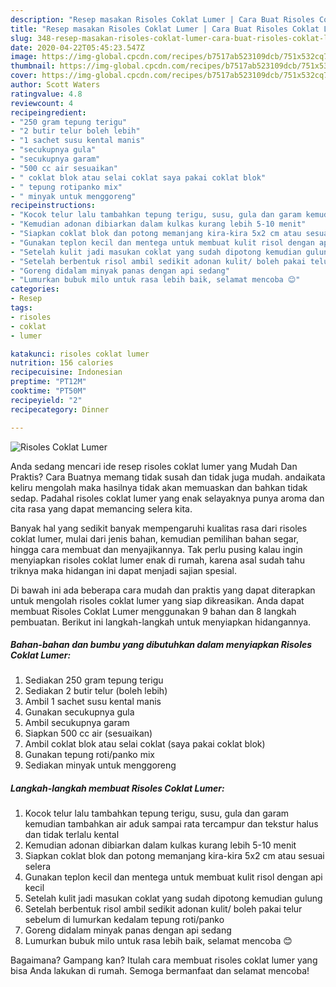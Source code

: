 ```yaml
---
description: "Resep masakan Risoles Coklat Lumer | Cara Buat Risoles Coklat Lumer Yang Lezat Sekali"
title: "Resep masakan Risoles Coklat Lumer | Cara Buat Risoles Coklat Lumer Yang Lezat Sekali"
slug: 348-resep-masakan-risoles-coklat-lumer-cara-buat-risoles-coklat-lumer-yang-lezat-sekali
date: 2020-04-22T05:45:23.547Z
image: https://img-global.cpcdn.com/recipes/b7517ab523109dcb/751x532cq70/risoles-coklat-lumer-foto-resep-utama.jpg
thumbnail: https://img-global.cpcdn.com/recipes/b7517ab523109dcb/751x532cq70/risoles-coklat-lumer-foto-resep-utama.jpg
cover: https://img-global.cpcdn.com/recipes/b7517ab523109dcb/751x532cq70/risoles-coklat-lumer-foto-resep-utama.jpg
author: Scott Waters
ratingvalue: 4.8
reviewcount: 4
recipeingredient:
- "250 gram tepung terigu"
- "2 butir telur boleh lebih"
- "1 sachet susu kental manis"
- "secukupnya gula"
- "secukupnya garam"
- "500 cc air sesuaikan"
- " coklat blok atau selai coklat saya pakai coklat blok"
- " tepung rotipanko mix"
- " minyak untuk menggoreng"
recipeinstructions:
- "Kocok telur lalu tambahkan tepung terigu, susu, gula dan garam kemudian tambahkan air aduk sampai rata tercampur dan tekstur halus dan tidak terlalu kental"
- "Kemudian adonan dibiarkan dalam kulkas kurang lebih 5-10 menit"
- "Siapkan coklat blok dan potong memanjang kira-kira 5x2 cm atau sesuai selera"
- "Gunakan teplon kecil dan mentega untuk membuat kulit risol dengan api kecil"
- "Setelah kulit jadi masukan coklat yang sudah dipotong kemudian gulung"
- "Setelah berbentuk risol ambil sedikit adonan kulit/ boleh pakai telur sebelum di lumurkan kedalam tepung roti/panko"
- "Goreng didalam minyak panas dengan api sedang"
- "Lumurkan bubuk milo untuk rasa lebih baik, selamat mencoba 😊"
categories:
- Resep
tags:
- risoles
- coklat
- lumer

katakunci: risoles coklat lumer 
nutrition: 156 calories
recipecuisine: Indonesian
preptime: "PT12M"
cooktime: "PT50M"
recipeyield: "2"
recipecategory: Dinner

---
```



![Risoles Coklat Lumer](https://img-global.cpcdn.com/recipes/b7517ab523109dcb/751x532cq70/risoles-coklat-lumer-foto-resep-utama.jpg)

Anda sedang mencari ide resep risoles coklat lumer yang Mudah Dan Praktis? Cara Buatnya memang tidak susah dan tidak juga mudah. andaikata keliru mengolah maka hasilnya tidak akan memuaskan dan bahkan tidak sedap. Padahal risoles coklat lumer yang enak selayaknya punya aroma dan cita rasa yang dapat memancing selera kita.

Banyak hal yang sedikit banyak mempengaruhi kualitas rasa dari risoles coklat lumer, mulai dari jenis bahan, kemudian pemilihan bahan segar, hingga cara membuat dan menyajikannya. Tak perlu pusing kalau ingin menyiapkan risoles coklat lumer enak di rumah, karena asal sudah tahu triknya maka hidangan ini dapat menjadi sajian spesial.




Di bawah ini ada beberapa cara mudah dan praktis yang dapat diterapkan untuk mengolah risoles coklat lumer yang siap dikreasikan. Anda dapat membuat Risoles Coklat Lumer menggunakan 9 bahan dan 8 langkah pembuatan. Berikut ini langkah-langkah untuk menyiapkan hidangannya.

<!--inarticleads1-->

##### Bahan-bahan dan bumbu yang dibutuhkan dalam menyiapkan Risoles Coklat Lumer:

1. Sediakan 250 gram tepung terigu
1. Sediakan 2 butir telur (boleh lebih)
1. Ambil 1 sachet susu kental manis
1. Gunakan secukupnya gula
1. Ambil secukupnya garam
1. Siapkan 500 cc air (sesuaikan)
1. Ambil  coklat blok atau selai coklat (saya pakai coklat blok)
1. Gunakan  tepung roti/panko mix
1. Sediakan  minyak untuk menggoreng




<!--inarticleads2-->

##### Langkah-langkah membuat Risoles Coklat Lumer:

1. Kocok telur lalu tambahkan tepung terigu, susu, gula dan garam kemudian tambahkan air aduk sampai rata tercampur dan tekstur halus dan tidak terlalu kental
1. Kemudian adonan dibiarkan dalam kulkas kurang lebih 5-10 menit
1. Siapkan coklat blok dan potong memanjang kira-kira 5x2 cm atau sesuai selera
1. Gunakan teplon kecil dan mentega untuk membuat kulit risol dengan api kecil
1. Setelah kulit jadi masukan coklat yang sudah dipotong kemudian gulung
1. Setelah berbentuk risol ambil sedikit adonan kulit/ boleh pakai telur sebelum di lumurkan kedalam tepung roti/panko
1. Goreng didalam minyak panas dengan api sedang
1. Lumurkan bubuk milo untuk rasa lebih baik, selamat mencoba 😊




Bagaimana? Gampang kan? Itulah cara membuat risoles coklat lumer yang bisa Anda lakukan di rumah. Semoga bermanfaat dan selamat mencoba!
